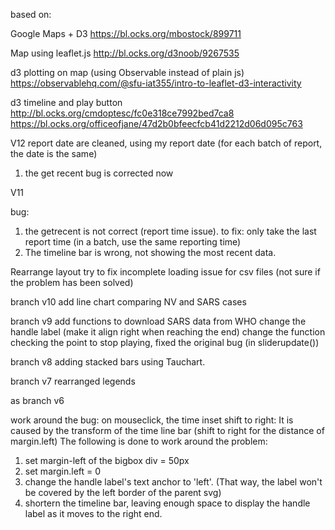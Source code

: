 based on:

Google Maps + D3
https://bl.ocks.org/mbostock/899711

Map using leaflet.js
http://bl.ocks.org/d3noob/9267535

d3 plotting on map (using Observable instead of plain js)
https://observablehq.com/@sfu-iat355/intro-to-leaflet-d3-interactivity

d3 timeline and play button
http://bl.ocks.org/cmdoptesc/fc0e318ce7992bed7ca8
https://bl.ocks.org/officeofjane/47d2b0bfeecfcb41d2212d06d095c763

V12
report date are cleaned, using my report date (for each batch of report, the date is the same)
1. the get recent bug is corrected now 

V11

bug: 
1. the getrecent is not correct (report time issue). to fix: only take the last report time (in a batch, use the same reporting time)
2. The timeline bar is wrong, not showing the most recent data.

Rearrange layout
try to fix incomplete loading issue for csv files (not sure if the problem has been solved)

branch v10
add line chart comparing NV and SARS cases

branch v9
add functions to download SARS data from WHO
change the handle label (make it align right when reaching the end)
change the function checking the point to stop playing, fixed the original bug (in sliderupdate())

branch v8
adding stacked bars using Tauchart.

branch v7
rearranged legends

as branch v6

work around the bug: on mouseclick, the time inset shift to right:
It is caused by the transform of the time line bar (shift to right for the distance of margin.left)
The following is done to work around the problem:
1. set margin-left of the bigbox div =  50px
2. set margin.left = 0
3. change the handle label's text anchor to 'left'. (That way, the label won't be covered by the left border of the parent svg)
4. shortern the timeline bar, leaving enough space to display the handle label as it moves to the right end.



